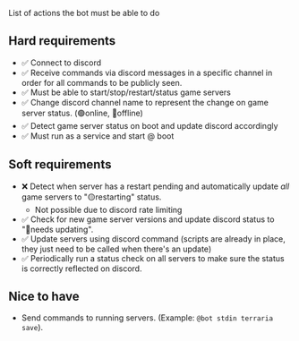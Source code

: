 List of actions the bot must be able to do

## Hard requirements

- ✅ Connect to discord
- ✅ Receive commands via discord messages in a specific channel in order for all commands to be publicly seen.
- ✅ Must be able to start/stop/restart/status game servers
- ✅ Change discord channel name to represent the change on game server status. (🟢online, 🔴offline)
- ✅ Detect game server status on boot and update discord accordingly
- ✅ Must run as a service and start @ boot

## Soft requirements

- ❌ Detect when server has a restart pending and automatically update _all_ game servers to "🟡restarting" status.
  - Not possible due to discord rate limiting
- ✅ Check for new game server versions and update discord status to "🔵needs updating".
- ✅ Update servers using discord command (scripts are already in place, they just need to be called when there's an update)
- ✅ Periodically run a status check on all servers to make sure the status is correctly reflected on discord.

## Nice to have

- Send commands to running servers. (Example: `@bot stdin terraria save`).
